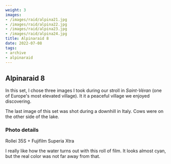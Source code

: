 ```yaml
---
weight: 3
images:
- /images/raid/alpina21.jpg
- /images/raid/alpina22.jpg
- /images/raid/alpina23.jpg
- /images/raid/alpina24.jpg
title: Alpinaraid 8
date: 2022-07-08
tags:
- archive
- alpinaraid
---
```


## Alpinaraid 8

In this set, I chose three images I took during our stroll in <i>Saint-Véran</i> (one of Europe's most elevated village). It it a peaceful village we enjoyed discovering.

The last image of this set was shot during a downhill in Italy. Cows were on the other side of the lake.

### Photo details

Rollei 35S + Fujifilm Superia Xtra

I really like how the water turns out with this roll of film. It looks almost cyan, but the real color was not far away from that.